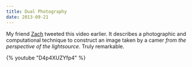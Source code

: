 ```yaml
---
title: Dual Photography
date: 2013-09-21
---
```


My friend [Zach](http://twitter.com/zachaysan) tweeted this video earlier. It describes a photographic and computational technique to construct an image taken by a camer _from the perspective of the lightsource_. Truly remarkable.

{% youtube "D4p4XUZYfp4" %}
